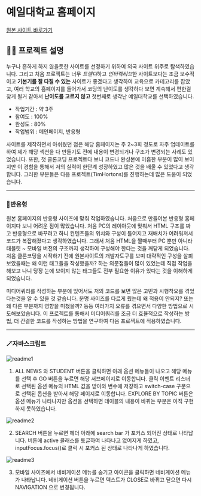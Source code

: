 # 예일대학교 홈페이지



[원본 사이트 바로가기](https://www.yale.edu/)




## ✍🏻 프로젝트 설명

누구나 흔하게 하지 않을듯한 사이트를 선정하기 위하여 외국 사이트 위주로 탐색하였습니다. 
그리고 처음 프로젝트는 너무 *트렌디*하고 *인터렉티브*한 사이트보다는 조금 보수적이고 **기본기를 잘 다질 수 있는** 사이트가 좋겠다고 생각하여 교육으로 카테고리를 잡았고,
여러 학교의 홈페이지를 들어가서 코딩의 난이도를 생각하다 보면 계속해서 편한걸 찾게 될거 같아서 **난이도를 고르지 않고** 첫번째로 생각난 예일대학교를 선택하였습니다.

- 작업기간 : 약 3주
- 참여도 : 100%
- 완성도 : 80%
- 작업범위 : 메인페이지, 반응형


사이트를 제작하면서 아쉬웠던 점은 해당 홈페이지는 주 2~3회 정도로 자주 업데이트를 하여 제가 해당 섹션을 다 만들기도 전에 내용이 변경되거나 구조가 변경되는 사례도 있었습니다.
또한, 첫 클론코딩 프로젝트다 보니 코드나 완성본에 미흡한 부분이 많이 보이지만 이 경험을 통해서 저의 실력이 한단계 성장하였고 많은 것을 배울 수 있었다고 생각합니다.
그러한 부분들은 다음 프로젝트(TimHortons)를 진행하는데 많은 도움이 되었습니다.


---


### 📱반응형

원본 홈페이지의 반응형 사이즈에 맞춰 작업하였습니다.
처음으로 만들어본 반응형 홈페이지다 보니 어려운 점이 많았습니다. 처음 PC의 레이아웃에 맞춰서 HTML 구조를 짜고 반응형으로 바꾸려고 하니 
컨텐츠들의 위치와 구성이 틀어지고 재배치가 어려워져서 코드가 복잡해졌다고 생각하였습니다. 
그래서 처음 HTML을 짤때부터 PC 뿐만 아니라 태블릿 ~ 모바일 버전의 구조까지 생각하여 구성해야 한다는 것을 깨닫게 되었습니다.
처음 클론코딩을 시작하기 전에 원본사이트의 개발자도구를 보며 대략적인 구성을 살펴보았을때는 왜 이런 태그들을 작성했을까? 하는 의문점들이 많이 있었는데 직접 작업을 해보고 나니
당장 눈에 보이지 않는 태그들도 전부 필요한 이유가 있다는 것을 이해하게 되었습니다.

미디어쿼리를 작성하는 부분에 있어서도 저의 코드를 보면 많은 고민과 시행착오를 겪었다는것을 알 수 있을 것 같습니다. 
분명 사이즈를 다르게 줬는데 왜 적용이 안되지? 또는 왜 다른 부분까지 영향을 미쳤을까? 등등 여러가지 오류를 겪으면서 다양한 방법으로 시도해보았습니다.
이 프로젝트를 통해서 미디어쿼리를 조금 더 효율적으로 작성하는 방법, 더 간결한 코드를 작성하는 방법을 연구하여 다음 프로젝트에 적용하였습니다.


---


### 🪄자바스크립트

![readme1](https://github.com/rla1-1/YaleUniv./assets/131354858/f09054ab-c093-46e1-b2af-714077e1e5e4)

1. ALL NEWS 와 STUDENT 버튼을 클릭하면 아래 옵션 메뉴들이 나오고 해당 메뉴를 선택 후 GO 버튼을 누르면 해당 서브페이지로 이동합니다. 클릭 이벤트 리스너로 선택된 옵션 메뉴의 HTML 값을 받아와 변수에 저장하고 switch-case 구문으로 선택된 옵션을 받아서 해당 페이지로 이동합니다. EXPLORE BY TOPIC 버튼은 옵션 메뉴가 나타나지만 옵션을 선택하면 테이블의 내용이 바뀌는 부분은 아직 구현하지 못하였습니다.


![readme2](https://github.com/rla1-1/YaleUniv./assets/131354858/682b4f4c-b425-4dbc-b6ee-ac1097cea357)

2. SEARCH 버튼을 누르면 헤더 아래에 search bar 가 포커스 되어진 상태로 나타납니다. 버튼에 active 클래스를 토글하여 나타나고 없어지게 하였고, inputFocus.focus()로 클릭 시 포커스 된 상태로 나타나게 하였습니다.


![readme3](https://github.com/rla1-1/YaleUniv./assets/131354858/36baf08e-7ff2-4316-b335-d4213f54f767)

3. 모바일 사이즈에서 네비게이션 메뉴를 숨기고 아이콘을 클릭하면 네비게이션 메뉴가 나타납니다. 네비게이션 버튼을 누르면 텍스트가 CLOSE로 바뀌고 닫으면 다시 NAVIGATION 으로 변경됩니다. 
